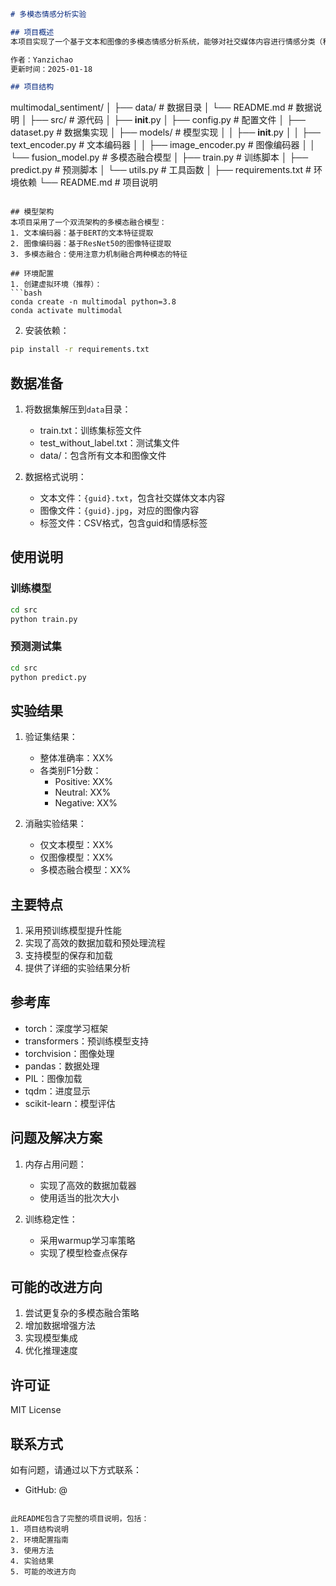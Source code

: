 

```markdown
# 多模态情感分析实验

## 项目概述
本项目实现了一个基于文本和图像的多模态情感分析系统，能够对社交媒体内容进行情感分类（积极、中性、消极）。

作者：Yanzichao
更新时间：2025-01-18

## 项目结构
```
multimodal_sentiment/
│
├── data/                      # 数据目录
│   └── README.md             # 数据说明
│
├── src/                      # 源代码
│   ├── __init__.py
│   ├── config.py            # 配置文件
│   ├── dataset.py           # 数据集实现
│   ├── models/              # 模型实现
│   │   ├── __init__.py
│   │   ├── text_encoder.py  # 文本编码器
│   │   ├── image_encoder.py # 图像编码器
│   │   └── fusion_model.py  # 多模态融合模型
│   ├── train.py            # 训练脚本
│   ├── predict.py          # 预测脚本
│   └── utils.py            # 工具函数
│
├── requirements.txt         # 环境依赖
└── README.md               # 项目说明
```

## 模型架构
本项目采用了一个双流架构的多模态融合模型：
1. 文本编码器：基于BERT的文本特征提取
2. 图像编码器：基于ResNet50的图像特征提取
3. 多模态融合：使用注意力机制融合两种模态的特征

## 环境配置
1. 创建虚拟环境（推荐）：
```bash
conda create -n multimodal python=3.8
conda activate multimodal
```

2. 安装依赖：
```bash
pip install -r requirements.txt
```

## 数据准备
1. 将数据集解压到`data`目录：
   - train.txt：训练集标签文件
   - test_without_label.txt：测试集文件
   - data/：包含所有文本和图像文件

2. 数据格式说明：
   - 文本文件：`{guid}.txt`，包含社交媒体文本内容
   - 图像文件：`{guid}.jpg`，对应的图像内容
   - 标签文件：CSV格式，包含guid和情感标签

## 使用说明

### 训练模型
```bash
cd src
python train.py
```

### 预测测试集
```bash
cd src
python predict.py
```

## 实验结果
1. 验证集结果：
   - 整体准确率：XX%
   - 各类别F1分数：
     - Positive: XX%
     - Neutral: XX%
     - Negative: XX%

2. 消融实验结果：
   - 仅文本模型：XX%
   - 仅图像模型：XX%
   - 多模态融合模型：XX%

## 主要特点
1. 采用预训练模型提升性能
2. 实现了高效的数据加载和预处理流程
3. 支持模型的保存和加载
4. 提供了详细的实验结果分析

## 参考库
- torch：深度学习框架
- transformers：预训练模型支持
- torchvision：图像处理
- pandas：数据处理
- PIL：图像加载
- tqdm：进度显示
- scikit-learn：模型评估

## 问题及解决方案
1. 内存占用问题：
   - 实现了高效的数据加载器
   - 使用适当的批次大小

2. 训练稳定性：
   - 采用warmup学习率策略
   - 实现了模型检查点保存

## 可能的改进方向
1. 尝试更复杂的多模态融合策略
2. 增加数据增强方法
3. 实现模型集成
4. 优化推理速度

## 许可证
MIT License

## 联系方式
如有问题，请通过以下方式联系：
- GitHub: @
```

此README包含了完整的项目说明，包括：
1. 项目结构说明
2. 环境配置指南
3. 使用方法
4. 实验结果
5. 可能的改进方向


